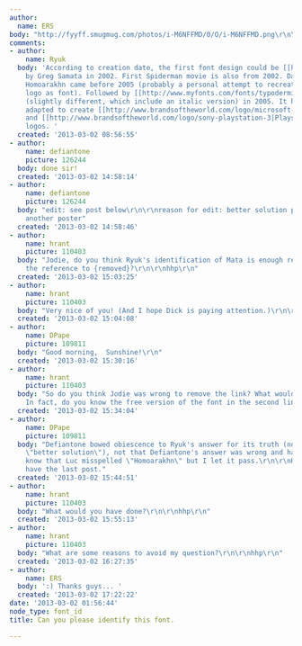 ```yaml
---
author:
  name: ERS
body: "http://fyyff.smugmug.com/photos/i-M6NFFMD/0/O/i-M6NFFMD.png\r\n\r\nor\r\n\r\nhttp://fyyff.smugmug.com/photos/i-8d2FRQL/0/XL/i-8d2FRQL-XL.jpg\r\n\r\n\r\nThanks"
comments:
- author:
    name: Ryuk
  body: 'According to creation date, the first font design could be [[http://www.myfonts.com/fonts/t26/mata|Mata]]
    by Greg Samata in 2002. First Spiderman movie is also from 2002. DaFont states
    Homoarakhn came before 2005 (probably a personal attempt to recreate Spiderman
    logo as font). Followed by [[http://www.myfonts.com/fonts/typodermic/zosma|Zosma]]
    (slightly different, which include an italic version) in 2005. It has been successively
    adapted to create [[http://www.brandsoftheworld.com/logo/microsoft-xbox-4|XBOX4]]
    and [[http://www.brandsoftheworld.com/logo/sony-playstation-3|Playstation 3]]
    logos. '
  created: '2013-03-02 08:56:55'
- author:
    name: defiantone
    picture: 126244
  body: done sir!
  created: '2013-03-02 14:58:14'
- author:
    name: defiantone
    picture: 126244
  body: "edit: see post below\r\n\r\nreason for edit: better solution provided by
    another poster"
  created: '2013-03-02 14:58:46'
- author:
    name: hrant
    picture: 110403
  body: "Jodie, do you think Ryuk's identification of Mata is enough reason to remove
    the reference to {removed}?\r\n\r\nhhp\r\n"
  created: '2013-03-02 15:03:25'
- author:
    name: hrant
    picture: 110403
  body: "Very nice of you! (And I hope Dick is paying attention.)\r\n\r\nhhp\r\n"
  created: '2013-03-02 15:04:08'
- author:
    name: DPape
    picture: 109811
  body: "Good morning,  Sunshine!\r\n"
  created: '2013-03-02 15:30:16'
- author:
    name: hrant
    picture: 110403
  body: "So do you think Jodie was wrong to remove the link? What would you have done?
    In fact, do you know the free version of the font in the second link?\r\n\r\nhhp\r\n"
  created: '2013-03-02 15:34:04'
- author:
    name: DPape
    picture: 109811
  body: "Defiantone bowed obiescence to Ryuk's answer for its truth (note the words
    \"better solution\"), not that Defiantone's answer was wrong and had to be withdrawn.\r\n\r\nI
    know that Luc misspelled \"Homoarakhn\" but I let it pass.\r\n\r\nHrant, you may
    have the last post."
  created: '2013-03-02 15:44:51'
- author:
    name: hrant
    picture: 110403
  body: "What would you have done?\r\n\r\nhhp\r\n"
  created: '2013-03-02 15:55:13'
- author:
    name: hrant
    picture: 110403
  body: "What are some reasons to avoid my question?\r\n\r\nhhp\r\n"
  created: '2013-03-02 16:27:35'
- author:
    name: ERS
  body: ':) Thanks guys... '
  created: '2013-03-02 17:22:22'
date: '2013-03-02 01:56:44'
node_type: font_id
title: Can you please identify this font.

---
```

